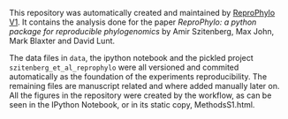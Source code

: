 This repository was automatically created and 
maintained by [ReproPhylo V1](http://hulluni-bioinformatics.github.io/ReproPhylo/). 
It contains the analysis done for the paper *ReproPhylo: a python package 
 for reproducible phylogenomics* by Amir Szitenberg, Max John, Mark Blaxter and David Lunt.  

The data files in `data`, the ipython notebook and the pickled project `szitenberg_et_al_reprophylo` were all versioned and commited automatically as the foundation of the experiments reproducibility. The remaining files are manuscript related and where added manually later on.  
All the figures in the repository were created by the workflow, as can be seen in the IPython Notebook, or in its static copy, MethodsS1.html.